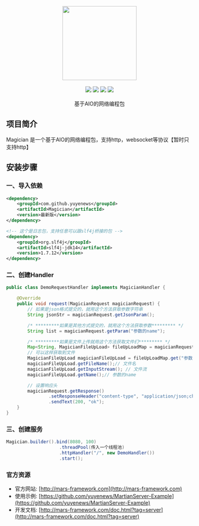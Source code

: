 <div align=center>
<img width="200px;" src="http://mars-framework.com/img/black-logo.png"/>
</div>

<br/>

<div align=center>

<img src="https://img.shields.io/badge/licenes-MIT-brightgreen.svg"/>
<img src="https://img.shields.io/badge/jdk-11+-brightgreen.svg"/>
<img src="https://img.shields.io/badge/maven-3.5.4+-brightgreen.svg"/>
<img src="https://img.shields.io/badge/release-master-brightgreen.svg"/>

</div>
<br/>

<div align=center>
基于AIO的网络编程包
</div>


## 项目简介

Magician 是一个基于AIO的网络编程包，支持http，websocket等协议【暂时只支持http】

## 安装步骤

### 一、导入依赖

```xml
<dependency>
    <groupId>com.github.yuyenews</groupId>
    <artifactId>Magician</artifactId>
    <version>最新版</version>
</dependency>

<!-- 这个是日志包，支持任意可以跟slf4j桥接的包 -->
<dependency>
    <groupId>org.slf4j</groupId>
    <artifactId>slf4j-jdk14</artifactId>
    <version>1.7.12</version>
</dependency>
```
### 二、创建Handler
```java
public class DemoRequestHandler implements MagicianHandler {

    @Override
    public void request(MagicianRequest magicianRequest) {
        // 如果是json格式提交的，就用这个方法获取参数字符串
        String jsonStr = magicianRequest.getJsonParam();

        /* *********如果是其他方式提交的，就用这个方法获取参数********* */
        String list = magicianRequest.getParam("参数的name");

        /* *********如果是文件上传就用这个方法获取文件们********* */
        Map<String, MagicianFileUpLoad> fileUpLoadMap = magicianRequest.getFiles();
        // 可以这样获取到文件
        MagicianFileUpLoad magicianFileUpLoad = fileUpLoadMap.get("参数的name");
        magicianFileUpLoad.getFileName();// 文件名
        magicianFileUpLoad.getInputStream(); // 文件流
        magicianFileUpLoad.getName();// 参数的name

        // 设置响应头
        magicianRequest.getResponse()
                .setResponseHeader("content-type", "application/json;charset=UTF-8")
                .sendText(200, "ok");
    }
}
```

### 三、创建服务
```java
Magician.builder().bind(8080, 100)
                    .threadPool(传入一个线程池)
                    .httpHandler("/", new DemoHandler())
                    .start();
```

### 官方资源
- 官方网站: [http://mars-framework.com](http://mars-framework.com)
- 使用示例: [https://github.com/yuyenews/MartianServer-Example](https://github.com/yuyenews/MartianServer-Example)
- 开发文档: [http://mars-framework.com/doc.html?tag=server](http://mars-framework.com/doc.html?tag=server)